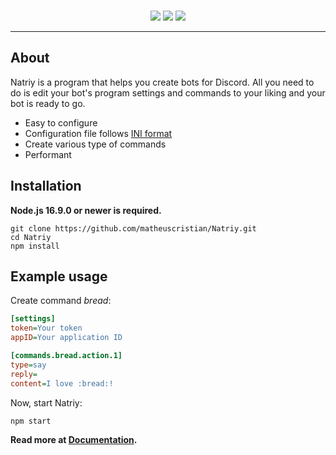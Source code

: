 <div align="center">
    <br />
    <p>
        <img src="https://img.shields.io/node/v/discord.js" />
        <img src="https://img.shields.io/github/package-json/dependency-version/matheuscristian/Natriy/discord.js" />
        <img src="https://img.shields.io/github/package-json/dependency-version/matheuscristian/Natriy/dev/typescript" />
    </p>
</div>
<hr />

## About

Natriy is a program that helps you create bots for Discord. All you need to do is edit your bot's program settings and commands to your liking and your bot is ready to go.

- Easy to configure
- Configuration file follows [INI format](https://en.wikipedia.org/wiki/INI_file)
- Create various type of commands
- Performant

## Installation

**Node.js 16.9.0 or newer is required.**

```sh-session
git clone https://github.com/matheuscristian/Natriy.git
cd Natriy
npm install
```

## Example usage

Create command *bread*: 

```ini
[settings]
token=Your token
appID=Your application ID

[commands.bread.action.1]
type=say
reply=
content=I love :bread:!
```

Now, start Natriy:

```sh-session
npm start
```

**Read more at [Documentation](https://github.com/matheuscristian/Natriy/blob/main/Docs.md).**
